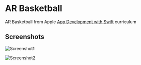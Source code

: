 # AR Basketball

AR Basketball from Apple [App Development with Swift](https://apd.timepad.ru/event/644155) curriculum

## Screenshots

![Screenshot1](https://github.com/dbystruev/Basketball-2019.07/blob/master/Basketball/art.scnassets/screenshot1.png?raw=true)

![Screenshot2](https://github.com/dbystruev/Basketball-2019.07/blob/master/Basketball/art.scnassets/screenshot2.png?raw=true)
